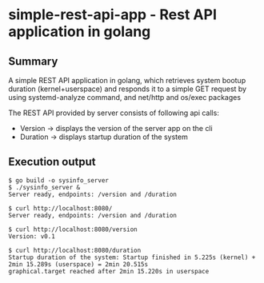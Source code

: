 # simple-rest-api-app - Rest API application in golang

## Summary

A simple REST API application in golang, which retrieves system bootup duration (kernel+userspace) and responds it to a simple GET request by using systemd-analyze command, and net/http and os/exec packages

The REST API provided by server consists of following api calls:

- Version -> displays the version of the server app on the cli
- Duration -> displays startup duration of the system
## Execution output

```
$ go build -o sysinfo_server
$ ./sysinfo_server &
Server ready, endpoints: /version and /duration 

$ curl http://localhost:8080/
Server ready, endpoints: /version and /duration 

$ curl http://localhost:8080/version
Version: v0.1

$ curl http://localhost:8080/duration
Startup duration of the system: Startup finished in 5.225s (kernel) + 2min 15.289s (userspace) = 2min 20.515s 
graphical.target reached after 2min 15.220s in userspace

```